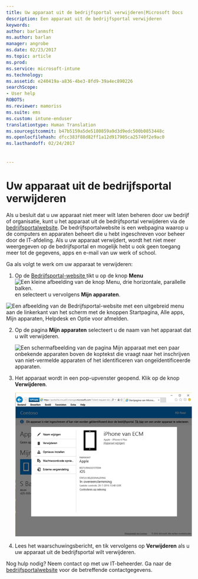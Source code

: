 ```yaml
---
title: Uw apparaat uit de bedrijfsportal verwijderen|Microsoft Docs
description: Een apparaat uit de bedrijfsportal verwijderen
keywords: 
author: barlanmsft
ms.author: barlan
manager: angrobe
ms.date: 02/23/2017
ms.topic: article
ms.prod: 
ms.service: microsoft-intune
ms.technology: 
ms.assetid: e240419a-a836-4be3-8fd9-39a4ec890226
searchScope:
- User help
ROBOTS: 
ms.reviewer: mamoriss
ms.suite: ems
ms.custom: intune-enduser
translationtype: Human Translation
ms.sourcegitcommit: b47b5159a5de5180859a9d3d9edc500b0853448c
ms.openlocfilehash: dfcc383f88d82ff1a12d917905ca25740f2e9ac0
ms.lasthandoff: 02/24/2017


---
```


# <a name="remove-your-device-from-the-company-portal"></a>Uw apparaat uit de bedrijfsportal verwijderen

Als u besluit dat u uw apparaat niet meer wilt laten beheren door uw bedrijf of organisatie, kunt u het apparaat uit de bedrijfsportal verwijderen via de [bedrijfsportalwebsite](http://portal.manage.microsoft.com). De bedrijfsportalwebsite is een webpagina waarop u de computers en apparaten beheert die u hebt ingeschreven voor beheer door de IT-afdeling. Als u uw apparaat verwijdert, wordt het niet meer weergegeven op de bedrijfsportal en mogelijk hebt u ook geen toegang meer tot de gegevens, apps en e-mail van uw werk of school.

Ga als volgt te werk om uw apparaat te verwijderen:

1.    Op de [Bedrijfsportal-website ](http://portal.manage.microsoft.com) tikt u op de knop __Menu__ ![Een kleine afbeelding van de knop Menu, drie horizontale, parallelle balken.](/Intune/whats-new/media/CP_hamburger_menu.png) en selecteert u vervolgens __Mijn apparaten__.

  ![Een afbeelding van de Bedrijfsportal-website met een uitgebreid menu aan de linkerkant van het scherm met de knoppen Startpagina, Alle apps, Mijn apparaten, Helpdesk en Optie voor afmelden.](/media/iwp-expanded-sidebar.png)

2. Op de pagina __Mijn apparaten__ selecteert u de naam van het apparaat dat u wilt verwijderen.

    ![Een schermafbeelding van de pagina Mijn apparaat met een paar onbekende apparaten boven de koptekst die vraagt naar het inschrijven van niet-vermelde apparaten of het identificeren van ongeïdentificeerde apparaten.](./media/macOS_enroll_002_tap_here_banner.png)

3.    Het apparaat wordt in een pop-upvenster geopend. Klik op de knop **Verwijderen**.

      ![Alle opties voor een geselecteerd apparaat op de Bedrijfsportalwebsite, zoals Naam wijzigen, Verwijderen, Apparaat opnieuw instellen, Wachtwoordcode opnieuw instellen en Extern vergrendelen. ](./media/iwp-screen-with-all-options.png)

4. Lees het waarschuwingsbericht, en tik vervolgens op **Verwijderen** als u uw apparaat uit de bedrijfsportal wilt verwijderen.

Nog hulp nodig? Neem contact op met uw IT-beheerder. Ga naar de [bedrijfsportalwebsite](http://portal.manage.microsoft.com) voor de betreffende contactgegevens.

